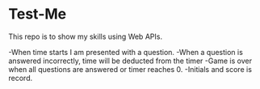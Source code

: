 # Test-Me

This repo is to show my skills using Web APIs. 

-When time starts I am presented with a question.
-When a question is answered incorrectly, time will be deducted from the timer
-Game is over when all questions are answered or timer reaches 0. 
-Initials and score is record.
